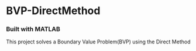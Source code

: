 # BVP-DirectMethod

### Built with MATLAB

This project solves a Boundary Value Problem(BVP) using the Direct Method
